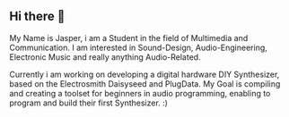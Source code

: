 ## Hi there 👋

My Name is Jasper, i am a Student in the field of Multimedia and Communication. 
I am interested in Sound-Design, Audio-Engineering, Electronic Music and really anything Audio-Related.

Currently i am working on developing a digital hardware DIY Synthesizer, based on the Electrosmith Daisyseed and PlugData. 
My Goal is compiling and creating a toolset for beginners in audio programming, enabling to program and build their first Synthesizer. :)







<!--
**JasperK-150/JasperK-150** is a ✨ _special_ ✨ repository because its `README.md` (this file) appears on your GitHub profile.

Here are some ideas to get you started:

- 🔭 I’m currently working on ...
- 🌱 I’m currently learning ...
- 👯 I’m looking to collaborate on ...
- 🤔 I’m looking for help with ...
- 💬 Ask me about ...
- 📫 How to reach me: ...
- 😄 Pronouns: ...
- ⚡ Fun fact: ...
-->
